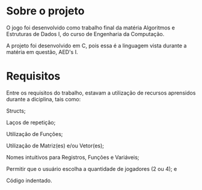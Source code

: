# Sobre o projeto
O jogo foi desenvolvido como trabalho final da matéria Algoritmos e Estruturas de Dados I, do curso de Engenharia da Computação.

A projeto foi desenvolvido em C, pois essa é a linguagem vista durante a matéria em questão, AED's I.


# Requisitos
Entre os requisitos do trabalho, estavam a utilização de recursos aprensidos durante a diciplina, tais como:

Structs;

Laços de repetição;

Utilização de Funções;

Utilização de Matriz(es) e/ou Vetor(es);

Nomes intuitivos para Registros, Funções e Variáveis;

Permitir que o usuário escolha a quantidade de jogadores (2 ou 4); e

Código indentado.
